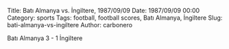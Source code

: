 Title: Batı Almanya vs. İngiltere, 1987/09/09
Date: 1987/09/09 00:00
Category: sports
Tags: football, football scores, Batı Almanya, İngiltere
Slug: bati-almanya-vs-ingiltere
Author: carbonero


Batı Almanya 3 - 1 İngiltere
